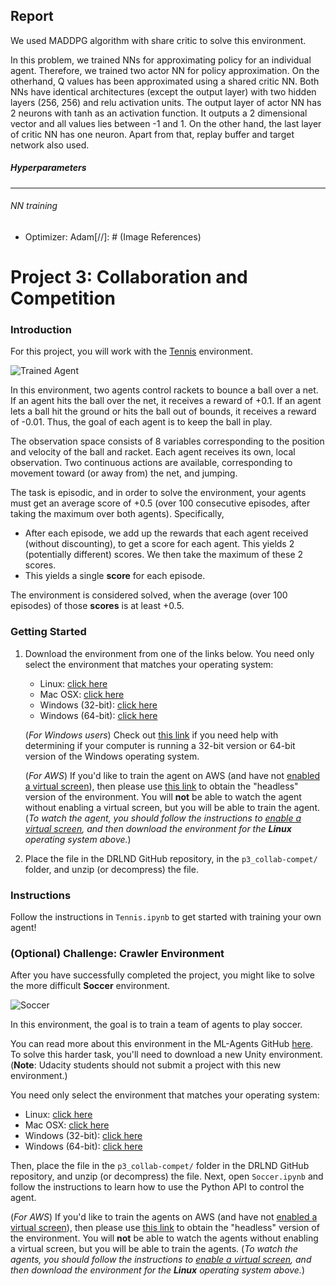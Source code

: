 ## Report 


We used MADDPG algorithm with share critic to solve this environment. 

In this problem, we trained NNs for approximating policy for an individual agent. Therefore, we trained two actor NN for policy approximation. On the otherhand, Q values has been approximated using a shared critic NN. Both NNs have identical architectures (except the output layer) with two hidden layers (256, 256) and
 relu activation units. The output layer of actor NN has 2 neurons with tanh as an activation function. It outputs a 2 dimensional vector and all values lies between -1 and 1. On the other hand, the last layer of critic NN has one neuron. Apart from that, replay buffer and
target network also used. 
 
 
 #####  Hyperparameters
 --------------------
 
 ###### NN training

  - Optimizer: Adam[//]: # (Image References)

[image1]: https://user-images.githubusercontent.com/10624937/42135623-e770e354-7d12-11e8-998d-29fc74429ca2.gif "Trained Agent"
[image2]: https://user-images.githubusercontent.com/10624937/42135622-e55fb586-7d12-11e8-8a54-3c31da15a90a.gif "Soccer"


# Project 3: Collaboration and Competition

### Introduction

For this project, you will work with the [Tennis](https://github.com/Unity-Technologies/ml-agents/blob/master/docs/Learning-Environment-Examples.md#tennis) environment.

![Trained Agent][image1]

In this environment, two agents control rackets to bounce a ball over a net. If an agent hits the ball over the net, it receives a reward of +0.1.  If an agent lets a ball hit the ground or hits the ball out of bounds, it receives a reward of -0.01.  Thus, the goal of each agent is to keep the ball in play.

The observation space consists of 8 variables corresponding to the position and velocity of the ball and racket. Each agent receives its own, local observation.  Two continuous actions are available, corresponding to movement toward (or away from) the net, and jumping. 

The task is episodic, and in order to solve the environment, your agents must get an average score of +0.5 (over 100 consecutive episodes, after taking the maximum over both agents). Specifically,

- After each episode, we add up the rewards that each agent received (without discounting), to get a score for each agent. This yields 2 (potentially different) scores. We then take the maximum of these 2 scores.
- This yields a single **score** for each episode.

The environment is considered solved, when the average (over 100 episodes) of those **scores** is at least +0.5.

### Getting Started

1. Download the environment from one of the links below.  You need only select the environment that matches your operating system:
    - Linux: [click here](https://s3-us-west-1.amazonaws.com/udacity-drlnd/P3/Tennis/Tennis_Linux.zip)
    - Mac OSX: [click here](https://s3-us-west-1.amazonaws.com/udacity-drlnd/P3/Tennis/Tennis.app.zip)
    - Windows (32-bit): [click here](https://s3-us-west-1.amazonaws.com/udacity-drlnd/P3/Tennis/Tennis_Windows_x86.zip)
    - Windows (64-bit): [click here](https://s3-us-west-1.amazonaws.com/udacity-drlnd/P3/Tennis/Tennis_Windows_x86_64.zip)
    
    (_For Windows users_) Check out [this link](https://support.microsoft.com/en-us/help/827218/how-to-determine-whether-a-computer-is-running-a-32-bit-version-or-64) if you need help with determining if your computer is running a 32-bit version or 64-bit version of the Windows operating system.

    (_For AWS_) If you'd like to train the agent on AWS (and have not [enabled a virtual screen](https://github.com/Unity-Technologies/ml-agents/blob/master/docs/Training-on-Amazon-Web-Service.md)), then please use [this link](https://s3-us-west-1.amazonaws.com/udacity-drlnd/P3/Tennis/Tennis_Linux_NoVis.zip) to obtain the "headless" version of the environment.  You will **not** be able to watch the agent without enabling a virtual screen, but you will be able to train the agent.  (_To watch the agent, you should follow the instructions to [enable a virtual screen](https://github.com/Unity-Technologies/ml-agents/blob/master/docs/Training-on-Amazon-Web-Service.md), and then download the environment for the **Linux** operating system above._)

2. Place the file in the DRLND GitHub repository, in the `p3_collab-compet/` folder, and unzip (or decompress) the file. 

### Instructions

Follow the instructions in `Tennis.ipynb` to get started with training your own agent!  

### (Optional) Challenge: Crawler Environment

After you have successfully completed the project, you might like to solve the more difficult **Soccer** environment.

![Soccer][image2]

In this environment, the goal is to train a team of agents to play soccer.  

You can read more about this environment in the ML-Agents GitHub [here](https://github.com/Unity-Technologies/ml-agents/blob/master/docs/Learning-Environment-Examples.md#soccer-twos).  To solve this harder task, you'll need to download a new Unity environment.  (**Note**: Udacity students should not submit a project with this new environment.)

You need only select the environment that matches your operating system:
- Linux: [click here](https://s3-us-west-1.amazonaws.com/udacity-drlnd/P3/Soccer/Soccer_Linux.zip)
- Mac OSX: [click here](https://s3-us-west-1.amazonaws.com/udacity-drlnd/P3/Soccer/Soccer.app.zip)
- Windows (32-bit): [click here](https://s3-us-west-1.amazonaws.com/udacity-drlnd/P3/Soccer/Soccer_Windows_x86.zip)
- Windows (64-bit): [click here](https://s3-us-west-1.amazonaws.com/udacity-drlnd/P3/Soccer/Soccer_Windows_x86_64.zip)

Then, place the file in the `p3_collab-compet/` folder in the DRLND GitHub repository, and unzip (or decompress) the file.  Next, open `Soccer.ipynb` and follow the instructions to learn how to use the Python API to control the agent.

(_For AWS_) If you'd like to train the agents on AWS (and have not [enabled a virtual screen](https://github.com/Unity-Technologies/ml-agents/blob/master/docs/Training-on-Amazon-Web-Service.md)), then please use [this link](https://s3-us-west-1.amazonaws.com/udacity-drlnd/P3/Soccer/Soccer_Linux_NoVis.zip) to obtain the "headless" version of the environment.  You will **not** be able to watch the agents without enabling a virtual screen, but you will be able to train the agents.  (_To watch the agents, you should follow the instructions to [enable a virtual screen](https://github.com/Unity-Technologies/ml-agents/blob/master/docs/Training-on-Amazon-Web-Service.md), and then download the environment for the **Linux** operating system above._)
  
